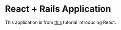 # React + Rails Application
This application is from
[this](https://www.airpair.com/reactjs/posts/reactjs-a-guide-for-rails-developers)
tutorial introducing React.
